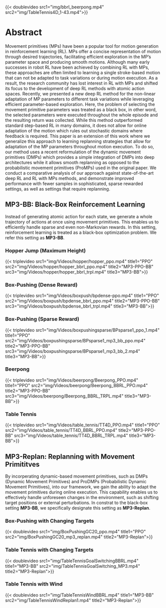 ###

[//]: # ({{<image src1="logos/Logo_KIT.svg" src2= "logos/IRL_Logo_Light_blue.svg" src3="logos/canvas.png">}})
{{< doublevideo src1="img/bbrl_beerpong.mp4" src2="img/TableTennis4D_1-43.mp4">}}
# Abstract
Movement primitives (MPs) have been a popular tool for motion generation in reinforcement learning (RL). 
MPs offer a concise representation of motion through desired trajectories, 
facilitating efficient exploration in the MP’s parameter space and producing smooth
motions. Although many early successes in robot RL have been achieved by combining
RL with MPs, these approaches are often limited to learning a single stroke-based motion
that can not be adapted to task variations or during motion execution. As a result, the
research community has lost interest in RL with MPs and shifted its focus to the development 
of deep RL methods with atomic action spaces. Recently, we presented a new deep
RL method for the non-linear adaptation of MP parameters to different task variations
while leveraging efficient parameter-based exploration. Here, the problem of selecting the
movement primitive parameters was treated as a black box, in other word, the selected
parameters were executed throughout the whole episode and the resulting return was collected. 
While this method outperformed standard step-based RL in many domains, it does
not allow for online adaptation of the motion which rules out stochastic domains where
feedback is required. This paper is an extension of this work where we generalize this
approach to learning replanning strategies that allow for adaptation of the MP parameters 
throughout motion execution. To do so, our method uses a recent reformulation of the dynamic 
movement primitives (DMPs) which provides a simple integration of DMPs
into deep architectures while it allows smooth replanning as opposed to the probabilistic
movement primitives (ProMPs) used in the original paper. We conduct a comparative
analysis of our approach against state-of-the-art deep RL and RL with MPs methods, and
demonstrate improved performance with fewer samples in sophisticated, sparse rewarded
settings, as well as settings that require replanning.


## MP3-BB: Black-Box Reinforcement Learning
Instead of generating atomic action for each state, we generate a whole trajectory of actions at once using movement primitives.
This enables us to efficiently handle sparse and even non-Markovian rewards. In this setting, reinforcement learning is treated
as a black-box optimization problem. We refer this setting as **MP3-BB**.
### Hopper Jump (Maximum Height)
{{< triplevideo src1="img/Videos/hopper/hopper_ppo.mp4" title1="PPO" 
                src2="img/Videos/hopper/hopper_bbrl_ppo.mp4" title2="MP3-PPO-BB"
                src3="img/Videos/hopper/hopper_bbrl_trpl.mp4" title3="MP3-BB">}}
### Box-Pushing (Dense Reward)
{{< triplevideo src1="img/Videos/boxpush/bpdense-ppo.mp4" title1="PPO" 
                src2="img/Videos/boxpush/bpdense_bbrl_ppo.mp4" title2="MP3-PPO-BB"
                src3="img/Videos/boxpush/bpdense_bbrl_trpl.mp4" title3="MP3-BB">}}
### Box-Pushing (Sparse Reward)
{{< triplevideo src1="img/Videos/boxpushingsparse/BPsparse1_ppo_1.mp4" title1="PPO" 
                src2="img/Videos/boxpushingsparse/BPsparse1_mp3_bb_ppo.mp4" title2="MP3-PPO-BB"
                src3="img/Videos/boxpushingsparse/BPsparse1_mp3_bb_2.mp4" title3="MP3-BB">}}
### Beerpong
{{< triplevideo src1="img/Videos/beerpong/Beerpong_PPO.mp4" title1="PPO" 
                src2="img/Videos/beerpong/Beerpong_BBRL_PPO.mp4" title2="MP3-PPO-BB"
                src3="img/Videos/beerpong/Beerpong_BBRL_TRPL.mp4" title3="MP3-BB">}}
### Table Tennis
{{< triplevideo src1="img/Videos/table_tennis/TT4D_PPO.mp4" title1="PPO" 
                src2="img/Videos/table_tennis/TT4D_BBRL_PPO.mp4" title2="MP3-PPO-BB"
                src3="img/Videos/table_tennis/TT4D_BBRL_TRPL.mp4" title3="MP3-BB">}}
## MP3-Replan: Replanning with Movement Primititves
By incorperating dynamic-based movement primitives, such as DMPs (Dynamic Movement Primitives) and ProDMPs (Probabilistic Dynamic Movement Primitives),
into our framework, we gain the ability to adapt the movement primitives during online execution. This capability enables us to effectively 
handle unforeseen changes in the environment, such as shifting target positions or external perturbations. 
In constrat to the black-box setting **MP3-BB**, we specifically designate this setting as **MP3-Replan**.
### Box-Pushing with Changing Targets
{{< doublevideo src1="img/BoxPushingGC20_ppo.mp4" title1="PPO" 
    src2="img/BoxPushingGC20_mp3_replan.mp4" title2="MP3-Replan">}}
### Table Tennis with Changing Targets
{{< doublevideo src1="img/TableTennisGoalSwitchingBBRL.mp4" title1="MP3-BB" 
    src2="img/TableTennisGoalSwitching_MP3.mp4" title2="MP3-Replan">}}
### Table Tennis with Wind
{{< doublevideo src1="img/TableTennisWindBBRL.mp4" title1="MP3-BB" 
    src2="img/TableTennisWindReplan1.mp4" title2="MP3-Replan">}}

[//]: # (## Citation)

[//]: # (If you find our work useful, please consider citing:)

[//]: # (```BibTeX)

[//]: # (@INPROCEEDINGS{Li2023Curriculum,)

[//]: # (  author = {Li, Maximilian Xiling )

[//]: # (            and Celik, Onur )

[//]: # (            and Becker, Philipp )

[//]: # (            and Blessing, Denis )

[//]: # (            and Lioutikov, Rudolf )

[//]: # (            and Neumann, Gerhard},)

[//]: # (  title  = {Curriculum-Based Imitation of Versatile Skills},)

[//]: # (  booktitle={2023 International Conference on Robotics and Automation &#40;ICRA&#41;},)

[//]: # (  year   = {2023},)

[//]: # (})

[//]: # (```)